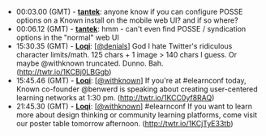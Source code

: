 * <a id="00:03.00">00:03.00 (GMT)</a> - __[tantek](https://github.com/tantek)__: anyone know if you can configure POSSE options on a Known install on the mobile web UI? and if so where?
* <a id="00:06.12">00:06.12 (GMT)</a> - __[tantek](https://github.com/tantek)__: hmm - can't even find POSSE / syndication options in the "normal" web UI
* <a id="15:30.35">15:30.35 (GMT)</a> - __[Loqi](https://github.com/Loqi)__: [<a href="https://twitter.com/denials">@denials</a>] God I hate Twitter's ridiculous character limits/math. 125 chars + 1 image > 140 chars I guess. Or maybe @withknown truncated. Dunno. Bah. (http://twtr.io/1KCBj0LBGgb)
* <a id="15:45.46">15:45.46 (GMT)</a> - __[Loqi](https://github.com/Loqi)__: [<a href="https://twitter.com/withknown">@withknown</a>] If you're at #elearnconf today, Known co-founder @benwerd is speaking about creating user-centered learning networks at 1:30 pm. (http://twtr.io/1KCC0yf8RAQ)
* <a id="21:45.30">21:45.30 (GMT)</a> - __[Loqi](https://github.com/Loqi)__: [<a href="https://twitter.com/withknown">@withknown</a>] #elearnconf If you want to learn more about design thinking or community learning platforms, come visit our poster table tomorrow afternoon. (http://twtr.io/1KCjTyE33tb)
